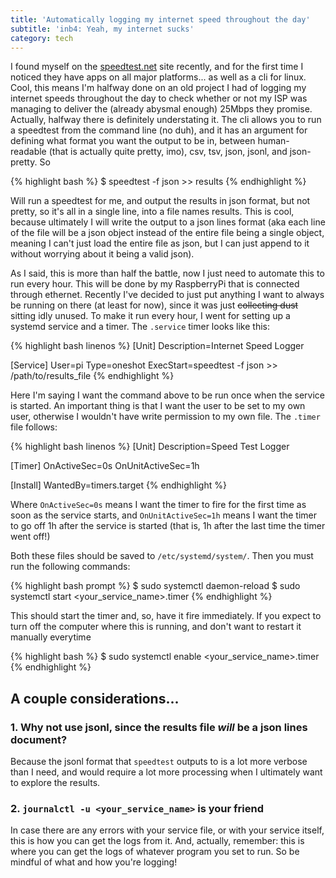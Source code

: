 ```yaml
---
title: 'Automatically logging my internet speed throughout the day'
subtitle: 'inb4: Yeah, my internet sucks'
category: tech
---
```


I found myself on the [speedtest.net](https://speedtest.net) site recently, and for the first time I noticed they have apps on all major platforms... as well as a cli for linux. Cool, this means I'm halfway done on an old project I had of logging my internet speeds throughout the day to check whether or not my ISP was managing to deliver the (already abysmal enough) 25Mbps they promise. Actually, halfway there is definitely understating it. The cli allows you to run a speedtest from the command line (no duh), and it has an argument for defining what format you want the output to be in, between human-readable (that is actually quite pretty, imo), csv, tsv, json, jsonl, and json-pretty. So

{% highlight bash %}
$ speedtest -f json >> results
{% endhighlight %}

Will run a speedtest for me, and output the results in json format, but not pretty, so it's all in a single line, into a file names results. This is cool, because ultimately I will write the output to a json lines format (aka each line of the file will be a json object instead of the entire file being a single object, meaning I can't just load the entire file as json, but I can just append to it without worrying about it being a valid json).

As I said, this is more than half the battle, now I just need to automate this to run every hour. This will be done by my RaspberryPi that is connected through ethernet. Recently I've decided to just put anything I want to always be running on there (at least for now), since it was just ~~collecting dust~~ sitting idly unused. To make it run every hour, I went for setting up a systemd service and a timer. The `.service` timer looks like this:

{% highlight bash linenos %}
[Unit]
Description=Internet Speed Logger

[Service]
User=pi
Type=oneshot
ExecStart=speedtest -f json >> /path/to/results_file
{% endhighlight %}

Here I'm saying I want the command above to be run once when the service is started. An important thing is that I want the user to be set to my own user, otherwise I wouldn't have write permission to my own file. The `.timer` file follows:

{% highlight bash linenos %}
[Unit]
Description=Speed Test Logger

[Timer]
OnActiveSec=0s
OnUnitActiveSec=1h

[Install]
WantedBy=timers.target
{% endhighlight %}

Where `OnActiveSec=0s` means I want the timer to fire for the first time as soon as the service starts, and `OnUnitActiveSec=1h` means I want the timer to go off 1h after the service is started (that is, 1h after the last time the timer went off!)

Both these files should be saved to `/etc/systemd/system/`. Then you must run the following commands:

{% highlight bash prompt %}
$ sudo systemctl daemon-reload
$ sudo systemctl start <your_service_name>.timer
{% endhighlight %}

This should start the timer and, so, have it fire immediately. If you expect to turn off the computer where this is running, and don't want to restart it manually everytime

{% highlight bash %}
$ sudo systemctl enable <your_service_name>.timer
{% endhighlight %}

## A couple considerations...

### 1. Why not use jsonl, since the results file *will* be a json lines document?

Because the jsonl format that `speedtest` outputs to is a lot more verbose than I need, and would require a lot more processing when I ultimately want to explore the results.

### 2. `journalctl -u <your_service_name>` is your friend

In case there are any errors with your service file, or with your service itself, this is how you can get the logs from it. And, actually, remember: this is where you can get the logs of whatever program you set to run. So be mindful of what and how you're logging!